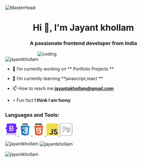 ![MasterHead](https://www.pramukhdigital.com/wp-content/uploads/2018/07/New-PNC-Animated-Banners.gif)
<h1 align="center">Hi 👋, I'm Jayant khollam</h1>
<h3 align="center">A passionate frontend developer from India</h3>
<img align="right" alt="coding" width="400" src="https://i.gifer.com/3odR.gif">
<p align="left"> <img src="https://komarev.com/ghpvc/?username=jayantkhollam&label=Profile%20views&color=0e75b6&style=flat" alt="jayantkhollam" /> </p>

- 🔭 I’m currently working on ** Portfolio Projects **

- 🌱 I’m currently learning **javascript,react **

- 📫 How to reach me **jayantakhollam@gmail.com**

- ⚡ Fun fact **I think I am funny**


<h3 align="left">Languages and Tools:</h3>
<p align="left">  <a href="https://getbootstrap.com" target="_blank" rel="noreferrer"> <img src="https://raw.githubusercontent.com/devicons/devicon/master/icons/bootstrap/bootstrap-plain-wordmark.svg" alt="bootstrap" width="40" height="40"/> </a> <a href="https://www.w3schools.com/css/" target="_blank" rel="noreferrer"> <img src="https://raw.githubusercontent.com/devicons/devicon/master/icons/css3/css3-original-wordmark.svg" alt="css3" width="40" height="40"/> </a> <a href="https://www.w3.org/html/" target="_blank" rel="noreferrer"> <img src="https://raw.githubusercontent.com/devicons/devicon/master/icons/html5/html5-original-wordmark.svg" alt="html5" width="40" height="40"/> </a> <a href="https://developer.mozilla.org/en-US/docs/Web/JavaScript" target="_blank" rel="noreferrer"> <img src="https://raw.githubusercontent.com/devicons/devicon/master/icons/javascript/javascript-original.svg" alt="javascript" width="40" height="40"/> </a> <a href="https://www.photoshop.com/en" target="_blank" rel="noreferrer"> <img src="https://raw.githubusercontent.com/devicons/devicon/master/icons/photoshop/photoshop-line.svg" alt="photoshop" width="40" height="40"/> </a> </p>

<p><img align="left" src="https://github-readme-stats.vercel.app/api/top-langs?username=jayantkhollam&show_icons=true&locale=en&layout=compact" alt="jayantkhollam" /></p>

<p>&nbsp;<img align="center" src="https://github-readme-stats.vercel.app/api?username=jayantkhollam&show_icons=true&locale=en" alt="jayantkhollam" /></p>

<p><img align="center" src="https://github-readme-streak-stats.herokuapp.com/?user=jayantkhollam&" alt="jayantkhollam" /></p>
